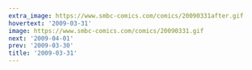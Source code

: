 ```yaml
---
extra_image: https://www.smbc-comics.com/comics/20090331after.gif
hovertext: '2009-03-31'
image: https://www.smbc-comics.com/comics/20090331.gif
next: '2009-04-01'
prev: '2009-03-30'
title: '2009-03-31'
---
```

